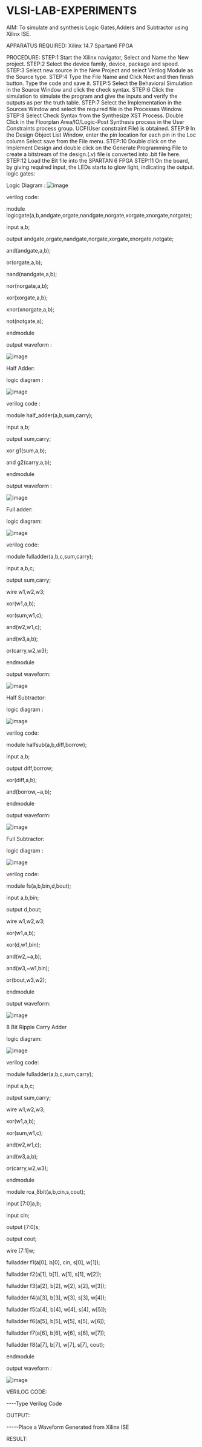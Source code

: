 # VLSI-LAB-EXPERIMENTS
AIM: To simulate and synthesis Logic Gates,Adders and Subtractor using Xilinx ISE.

APPARATUS REQUIRED: Xilinx 14.7 Spartan6 FPGA

PROCEDURE: STEP:1 Start the Xilinx navigator, Select and Name the New project. STEP:2 Select the device family, device, package and speed. STEP:3 Select new source in the New Project and select Verilog Module as the Source type. STEP:4 Type the File Name and Click Next and then finish button. Type the code and save it. STEP:5 Select the Behavioral Simulation in the Source Window and click the check syntax. STEP:6 Click the simulation to simulate the program and give the inputs and verify the outputs as per the truth table. STEP:7 Select the Implementation in the Sources Window and select the required file in the Processes Window. STEP:8 Select Check Syntax from the Synthesize XST Process. Double Click in the Floorplan Area/IO/Logic-Post Synthesis process in the User Constraints process group. UCF(User constraint File) is obtained. STEP:9 In the Design Object List Window, enter the pin location for each pin in the Loc column Select save from the File menu. STEP:10 Double click on the Implement Design and double click on the Generate Programming File to create a bitstream of the design.(.v) file is converted into .bit file here. STEP:12 Load the Bit file into the SPARTAN 6 FPGA STEP:11 On the board, by giving required input, the LEDs starts to glow light, indicating the output.
logic gates:

Logic Diagram :
![image](https://github.com/santhoshkumar3019/VLSI-LAB-EXP-1/assets/161813818/34e2ac0b-31d9-4aac-a837-b2c0dc4a8cf5)

verilog code:

module logicgate(a,b,andgate,orgate,nandgate,norgate,xorgate,xnorgate,notgate);

input a,b;

output andgate,orgate,nandgate,norgate,xorgate,xnorgate,notgate;

and(andgate,a,b);

or(orgate,a,b);

nand(nandgate,a,b);

nor(norgate,a,b);

xor(xorgate,a,b);

xnor(xnorgate,a,b);

not(notgate,a);

endmodule

output waveform :

![image](https://github.com/santhoshkumar3019/VLSI-LAB-EXP-1/assets/161813818/98c14edc-cc9b-4a0c-acdb-a21014deec27)

Half Adder:

logic diagram :

![image](https://github.com/santhoshkumar3019/VLSI-LAB-EXP-1/assets/161813818/a93ff77f-ac6a-4e07-ba0d-18e55d8298d7)

verilog code :

module half_adder(a,b,sum,carry);

input a,b;

output sum,carry;

xor g1(sum,a,b);

and g2(carry,a,b);

endmodule 

output waveform :

![image](https://github.com/santhoshkumar3019/VLSI-LAB-EXP-1/assets/161813818/b2831abf-d7aa-4959-ac9e-ecc59b3a99f5)

Full adder:

logic diagram:

![image](https://github.com/navaneethans/VLSI-LAB-EXPERIMENTS/assets/6987778/9bb3964c-438f-469d-a3de-c1cca6f323fb)

verilog code:

module fulladder(a,b,c,sum,carry);

input a,b,c;

output sum,carry;

wire w1,w2,w3;

xor(w1,a,b);

xor(sum,w1,c);

and(w2,w1,c);

and(w3,a,b);

or(carry,w2,w3);

endmodule

output waveform:

![image](https://github.com/santhoshkumar3019/VLSI-LAB-EXP-1/assets/161813818/95900fda-8422-4beb-a541-ba7eb6c5b687)



Half Subtractor:

logic diagram :

![image](https://github.com/navaneethans/VLSI-LAB-EXPERIMENTS/assets/6987778/731470b7-eb4e-49f8-8bb7-2994052a7184)

verilog code:

module halfsub(a,b,diff,borrow);

input a,b;

output diff,borrow;

xor(diff,a,b);

and(borrow,~a,b);

endmodule

output waveform:

![image](https://github.com/santhoshkumar3019/VLSI-LAB-EXP-1/assets/161813818/0f4840b8-5e5d-44dd-a3d8-862fe08e098e)

Full Subtractor:

logic diagram :

![image](https://github.com/navaneethans/VLSI-LAB-EXPERIMENTS/assets/6987778/d66f874b-c1f2-44b3-a035-7149b56430c1)

verilog code:

module fs(a,b,bin,d,bout);

input a,b,bin;

output d,bout;

wire w1,w2,w3;

xor(w1,a,b);

xor(d,w1,bin);

and(w2,~a,b);

and(w3,~w1,bin);

or(bout,w3,w2);

endmodule

output waveform:

![image](https://github.com/santhoshkumar3019/VLSI-LAB-EXP-1/assets/161813818/86423ef0-0898-41f1-9fe4-dd1e620d24a6)

8 Bit Ripple Carry Adder

logic diagram:

![image](https://github.com/navaneethans/VLSI-LAB-EXPERIMENTS/assets/6987778/7385a408-40a5-4203-8050-b72818622d79)

verilog code:

module fulladder(a,b,c,sum,carry);

input a,b,c;

output sum,carry;

wire w1,w2,w3;

xor(w1,a,b);

xor(sum,w1,c);

and(w2,w1,c);

and(w3,a,b);

or(carry,w2,w3);

endmodule


module rca_8bit(a,b,cin,s,cout);

input [7:0]a,b;

input cin;

output [7:0]s;

output cout;

wire [7:1]w;

fulladder f1(a[0], b[0], cin, s[0], w[1]);

fulladder f2(a[1], b[1], w[1], s[1], w[2]);

fulladder f3(a[2], b[2], w[2], s[2], w[3]);

fulladder f4(a[3], b[3], w[3], s[3], w[4]);

fulladder f5(a[4], b[4], w[4], s[4], w[5]);

fulladder f6(a[5], b[5], w[5], s[5], w[6]);

fulladder f7(a[6], b[6], w[6], s[6], w[7]);

fulladder f8(a[7], b[7], w[7], s[7], cout);

endmodule

output waveform :

![image](https://github.com/santhoshkumar3019/VLSI-LAB-EXP-1/assets/161813818/30c439b1-8f80-4600-acbc-501dd20a91d1)

VERILOG CODE:

----Type Verilog Code

OUTPUT:

-----Place a Waveform Generated from Xilinx ISE

RESULT:

